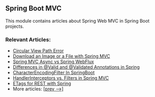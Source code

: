 ## Spring Boot MVC

This module contains articles about Spring Web MVC in Spring Boot projects.

### Relevant Articles:

- [Circular View Path Error](https://www.baeldung.com/spring-circular-view-path-error)
- [Download an Image or a File with Spring MVC](https://www.baeldung.com/spring-controller-return-image-file)
- [Spring MVC Async vs Spring WebFlux](https://www.baeldung.com/spring-mvc-async-vs-webflux)
- [Differences in @Valid and @Validated Annotations in Spring](https://www.baeldung.com/spring-valid-vs-validated)
- [CharacterEncodingFilter In SpringBoot](https://www.baeldung.com/spring-boot-characterencodingfilter)
- [HandlerInterceptors vs. Filters in Spring MVC](https://www.baeldung.com/spring-mvc-handlerinterceptor-vs-filter)
- [ETags for REST with Spring](https://www.baeldung.com/etags-for-rest-with-spring)
- More articles: [[prev -->]](/spring-boot-modules/spring-boot-mvc-2)
